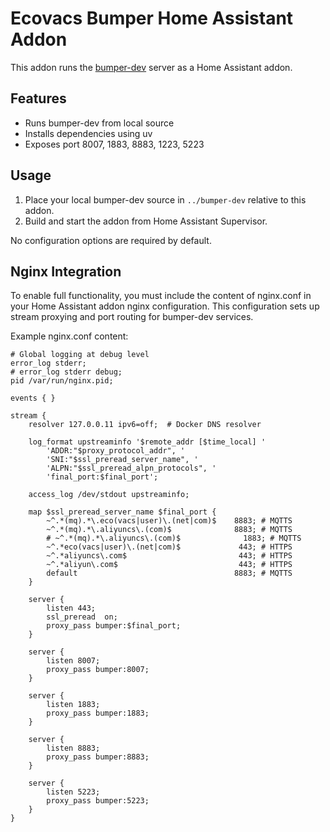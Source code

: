 # Ecovacs Bumper Home Assistant Addon

This addon runs the [bumper-dev](https://github.com/pikeman20/bumper-dev) server as a Home Assistant addon.

## Features

- Runs bumper-dev from local source
- Installs dependencies using uv
- Exposes port 8007, 1883, 8883, 1223, 5223

## Usage

1. Place your local bumper-dev source in `../bumper-dev` relative to this addon.
2. Build and start the addon from Home Assistant Supervisor.

No configuration options are required by default.

## Nginx Integration

To enable full functionality, you must include the content of nginx.conf
in your Home Assistant addon nginx configuration. This configuration sets up stream proxying and port routing for bumper-dev services.

Example nginx.conf content:
```
# Global logging at debug level
error_log stderr;
# error_log stderr debug;
pid /var/run/nginx.pid;

events { }

stream {
    resolver 127.0.0.11 ipv6=off;  # Docker DNS resolver

    log_format upstreaminfo '$remote_addr [$time_local] '
        'ADDR:"$proxy_protocol_addr", '
        'SNI:"$ssl_preread_server_name", '
        'ALPN:"$ssl_preread_alpn_protocols", '
        'final_port:$final_port';

    access_log /dev/stdout upstreaminfo;

    map $ssl_preread_server_name $final_port {
        ~^.*(mq).*\.eco(vacs|user)\.(net|com)$    8883; # MQTTS
        ~^.*(mq).*\.aliyuncs\.(com)$              8883; # MQTTS
        # ~^.*(mq).*\.aliyuncs\.(com)$              1883; # MQTTS
        ~^.*eco(vacs|user)\.(net|com)$             443; # HTTPS
        ~^.*aliyuncs\.com$                         443; # HTTPS
        ~^.*aliyun\.com$                           443; # HTTPS
        default                                   8883; # MQTTS
    }

    server {
        listen 443;
        ssl_preread  on;
        proxy_pass bumper:$final_port;
    }

    server {
        listen 8007;
        proxy_pass bumper:8007;
    }

    server {
        listen 1883;
        proxy_pass bumper:1883;
    }

    server {
        listen 8883;
        proxy_pass bumper:8883;
    }

    server {
        listen 5223;
        proxy_pass bumper:5223;
    }
}
```